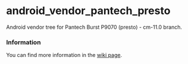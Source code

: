 android_vendor_pantech_presto
=====================
Android vendor tree for Pantech Burst P9070 (presto) - cm-11.0 branch.

### Information
You can find more information in the [wiki page](https://github.com/PantechDevTeam/android_device_pantech_presto/wiki).
